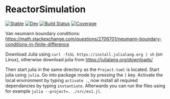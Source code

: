 # ReactorSimulation

[![Stable](https://img.shields.io/badge/docs-stable-blue.svg)](https://TheFibonacciEffect.github.io/ReactorSimulation.jl/stable/)
[![Dev](https://img.shields.io/badge/docs-dev-blue.svg)](https://TheFibonacciEffect.github.io/ReactorSimulation.jl/dev/)
[![Build Status](https://github.com/TheFibonacciEffect/ReactorSimulation.jl/actions/workflows/CI.yml/badge.svg?branch=main)](https://github.com/TheFibonacciEffect/ReactorSimulation.jl/actions/workflows/CI.yml?query=branch%3Amain)
[![Coverage](https://codecov.io/gh/TheFibonacciEffect/ReactorSimulation.jl/branch/main/graph/badge.svg)](https://codecov.io/gh/TheFibonacciEffect/ReactorSimulation.jl)

Van neumann boundary conditions: https://math.stackexchange.com/questions/2706701/neumann-boundary-conditions-in-finite-difference

Download Julia using 
`curl -fsSL https://install.julialang.org | sh`
(on Linux), otherwise download julia from https://julialang.org/downloads/

Then start julia in the same directory as the `Project.toml` is located.
Start julia using `julia`.
Go into package mode by pressing the `]` key. Activate the local environment by typing `activate .`, now install all required dependancies by typing `instantiate`. 
Afterwards you can run the files using for example `julia --project=. ./src/ex1.jl`.